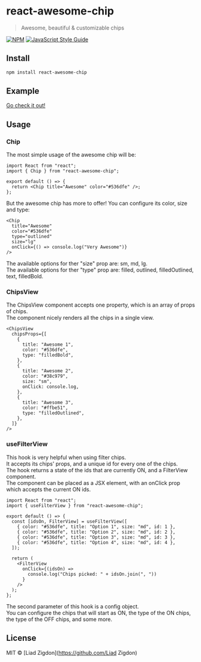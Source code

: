 # react-awesome-chip

> Awesome, beautiful &amp; customizable chips

[![NPM](https://img.shields.io/npm/v/react-awesome-chip.svg)](https://www.npmjs.com/package/react-awesome-chip) [![JavaScript Style Guide](https://img.shields.io/badge/code_style-standard-brightgreen.svg)](https://standardjs.com)

## Install

```bash
npm install react-awesome-chip
```

## Example
[Go check it out!](https://zigliad.github.io/react-awesome-chip/)

## Usage

### Chip

The most simple usage of the awesome chip will be:
```tsx
import React from "react";
import { Chip } from "react-awesome-chip";

export default () => {
  return <Chip title="Awesome" color="#536dfe" />;
};
```

But the awesome chip has more to offer! You can configure its color, size and type:

```tsx
<Chip
  title="Awesome"
  color="#536dfe"
  type="outlined"
  size="lg"
  onClick={() => console.log("Very Awesome")}
/>
```

The available options for ther "size" prop are: sm, md, lg.<br />
The available options for ther "type" prop are: filled, outlined, filledOutlined, text, filledBold.

### ChipsView

The ChipsView component accepts one property, which is an array of props of chips.<br />
The component nicely renders all the chips in a single view.

```tsx
<ChipsView
  chipsProps={[
    {
      title: "Awesome 1",
      color: "#536dfe",
      type: "filledBold",
    },
    {
      title: "Awesome 2",
      color: "#38c979",
      size: "sm",
      onClick: console.log,
    },
    {
      title: "Awesome 3",
      color: "#ffbe51",
      type: "filledOutlined",
    },
  ]}
/>
```

### useFilterView

This hook is very helpful when using filter chips.<br />
It accepts its chips' props, and a unique id for every one of the chips.<br />
The hook returns a state of the ids that are currently ON, and a FilterView component.<br />
The component can be placed as a JSX element, with an onClick prop which accepts the current ON ids.

```tsx
import React from "react";
import { useFilterView } from "react-awesome-chip";

export default () => {
  const [idsOn, FilterView] = useFilterView([
    { color: "#536dfe", title: "Option 1", size: "md", id: 1 },
    { color: "#536dfe", title: "Option 2", size: "md", id: 2 },
    { color: "#536dfe", title: "Option 3", size: "md", id: 3 },
    { color: "#536dfe", title: "Option 4", size: "md", id: 4 },
  ]);

  return (
    <FilterView
      onClick={(idsOn) =>
        console.log("Chips picked: " + idsOn.join(", "))
      }
    />
  );
};
```

The second parameter of this hook is a config object.<br />
You can configure the chips that will start as ON, the type of the ON chips, the type of the OFF chips, and some more.

## License

MIT © [Liad Zigdon](https://github.com/Liad Zigdon)

